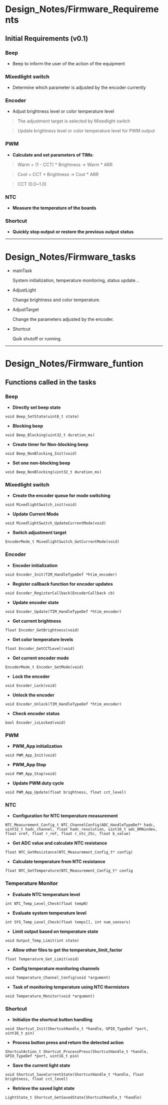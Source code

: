 # Design_Notes/Firmware_Requirements

## Initial Requirements (v0.1)
### Beep
  - Beep to inform the user of the action of the equipment

### Mixedlight switch
  - Determine which parameter is adjusted by the encoder currently

### Encoder
  - Adjust brightness level or color temperature level
  > The adjustment target is selected by Mixedlight switch

  > Update brightness level or color temperature level for PWM output

### PWM
  - **Calculate and set parameters of TIMs**:
  > Warm = (1 - CCT) * Brightness ->  Warm * ARR

  > Cool = CCT * Brightness       ->  Cool * ARR

  > CCT (0.0~1.0)

### NTC
  - **Measure the temperature of the boards**

### Shortcut
  - **Quickly stop output or restore the previous output status**

---
# Design_Notes/Firmware_tasks
- mainTask
  
  System initialization, temperature monitoring, status update... 

- AdjustLight
  
  Change brightness and color temperature.

- AdjustTarget
  
  Change the parameters adjusted by the encoder.

- Shortcut
  
  Quik shutoff or running.

---
# Design_Notes/Firmware_funtion

## Functions called in the tasks
### Beep
  - **Directly set beep state**
  
  `void Beep_SetState(uint8_t state)`

  - **Blocking beep**
  
  `void Beep_Blocking(uint32_t duration_ms)`

  - **Create timer for Non-blocking beep**

  `void Beep_NonBlocking_Init(void)`

  - **Set one non-blocking beep**

  `void Beep_NonBlocking(uint32_t duration_ms)`

### Mixedlight switch
  - **Create the encoder queue for mode switching**
  
  `void MixedlightSwitch_init(void)`

  - **Update Current Mode**
  
  `void MixedlightSwitch_UpdateCurrentMode(void)`

  - **Switch adjustment target**
  
  `EncoderMode_t MixedlightSwitch_GetCurrentMode(void)`

### Encoder
  - **Encoder initialization**

  `void Encoder_Init(TIM_HandleTypeDef *htim_encoder)`

  - **Register callback function for encoder updates**

  `void Encoder_RegisterCallback(EncoderCallback cb)`

  - **Update encoder state**

  `void Encoder_Update(TIM_HandleTypeDef *htim_encoder)`

  - **Get current brightness**

  `float Encoder_GetBrightness(void)`

  - **Get color temperature levels**

  `float Encoder_GetCCTLevel(void)`

  - **Get current encoder mode**

  `EncoderMode_t Encoder_GetMode(void)`

  - **Lock the encoder**

  `void Encoder_Lock(void)`

  - **Unlock the encoder**

  `void Encoder_Unlock(TIM_HandleTypeDef *htim_encoder)`

  - **Check encoder status**

  `bool Encoder_isLocked(void)`

### PWM
  - **PWM_App initialization**

  `void PWM_App_Init(void)`

  - **PWM_App Stop**

  `void PWM_App_Stop(void)`

  - **Update PWM duty cycle**
  
  `void PWM_App_Update(float brightness, float cct_level)`

### NTC
  - **Configuration for NTC temperature measurement**
  
  `NTC_Measurement_Config_t NTC_ChannelConfig(ADC_HandleTypeDef* hadc, uint32_t hadc_channel, float hadc_resolution, uint16_t adc_DMAindex, float vref, float r_ref, float r_ntc_25c, float b_value)`

  - **Get ADC value and calculate NTC resistance**
  
  `float NTC_GetResistance(NTC_Measurement_Config_t* config)`

  - **Calculate temperature from NTC resistance**
  
  `float NTC_GetTemperature(NTC_Measurement_Config_t* config`

### Temperature Monitor
  - **Evaluate NTC temperature level**

  `int NTC_Temp_Level_Check(float tempN)`

  - **Evaluate system temperature level**

  `int SYS_Temp_Level_Check(float temps[], int num_sensors)`

  - **Limit output based on temperature state**

  `void Output_Temp_Limit(int state)`

  - **Allow other files to get the temperature_limit_factor**

  `float Temperature_Get_Limit(void)`

  - **Config temperature monitoring channels**

  `void Temperature_Channel_Config(void *argument)`

  - **Task of monitoring temperature using NTC thermistors**

  `void Temperature_Monitor(void *argument)`

### Shortcut
  - **Initialize the shortcut button handling**

  `void Shortcut_Init(ShortcutHandle_t *handle, GPIO_TypeDef *port, uint16_t pin)`

  - **Process button press and return the detected action**

  `ShortcutAction_t Shortcut_ProcessPress(ShortcutHandle_t *handle, GPIO_TypeDef *port, uint16_t pin)`

  - **Save the current light state**

  `void Shortcut_SaveCurrentState(ShortcutHandle_t *handle, float brightness, float cct_level)`

  - **Retrieve the saved light state**
  
  `LightState_t Shortcut_GetSavedState(ShortcutHandle_t *handle)`